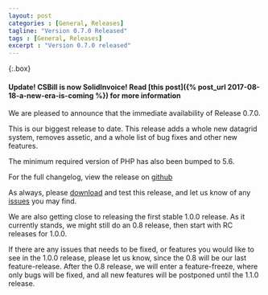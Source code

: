 ```yaml
---
layout: post
categories : [General, Releases]
tagline: "Version 0.7.0 Released"
tags : [General, Releases]
excerpt : "Version 0.7.0 released"
---
```


{:.box}
#### Update! CSBill is now SolidInvoice! Read [this post]({% post_url 2017-08-18-a-new-era-is-coming %}) for more information

We are pleased to announce that the immediate availability of Release 0.7.0.

This is our biggest release to date. This release adds a whole new datagrid system, removes assetic, and a whole list of bug fixes and other new features.

The minimum required version of PHP has also been bumped to 5.6.

For the full changelog, view the release on [github](https://github.com/CSBill/CSBill/releases/tag/0.7.0)

As always, please [download](https://github.com/CSBill/CSBill/releases/tag/0.7.0) and test this release, and let us know of any [issues](https://github.com/CSBill/CSBill/issues) you may find.

We are also getting close to releasing the first stable 1.0.0 release. As it currently stands, we might still do an 0.8 release, then start with RC releases for 1.0.0.

If there are any issues that needs to be fixed, or features you would like to see in the 1.0.0 release, please let us know, since the 0.8 will be our last feature-release.
After the 0.8 release, we will enter a feature-freeze, where only bugs will be fixed, and all new features will be postponed until the 1.1.0 release.
